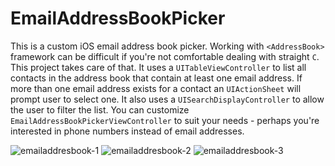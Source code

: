 EmailAddressBookPicker
======================
This is a custom iOS email address book picker. Working with `<AddressBook>` framework can be difficult if you're not comfortable dealing with straight `C`. This project takes care of that. It uses a `UITableViewController` to list all contacts in the address book that contain at least one email address. If more than one email address exists for a contact an `UIActionSheet` will prompt user to select one. It also uses a `UISearchDisplayController` to allow the user to filter the list. You can customize `EmailAddressBookPickerViewController` to suit your needs - perhaps you're interested in phone numbers instead of email addresses.

![emailaddresbook-1](https://cloud.githubusercontent.com/assets/4623150/5428343/9233f1a4-8385-11e4-8228-36c8f12f79bf.png)
![emailaddresbook-2](https://cloud.githubusercontent.com/assets/4623150/5440293/d0a391d4-844c-11e4-9620-e380951161a6.png)
![emailaddresbook-3](https://cloud.githubusercontent.com/assets/4623150/5440294/d0a44ac0-844c-11e4-96b6-7e2f197571ba.png)


